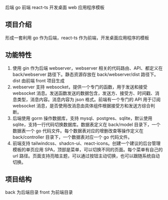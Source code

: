后端 go 前端 react-ts
开发桌面 web 应用程序模板

## 项目介绍

形成一套利用 go 作为后端，react-ts 作为前端，开发桌面应用程序的模板

## 功能特性

1. 使用 gin 作为后端 webserver，webserver 相关的代码路由、API、都定义在 back/webserver 路径下。静态资源存放在 back/webserver/dist 路径下。dist 由前端 front 项目生成
2. webserver 支持 websocket，提供一个专门的函数，用于发送和接受 websocket 消息。发送函数发送的数据包含，发送方、接受方、时间戳、消息类型，消息内容。消息内容为 json 格式。前端有一个专门的 API 用于订阅 websocket 消息，是否使用改消息由具体组件根据接受方和发送方综合判断。
3. 后端使用 gorm 操作数据库，支持 mysql、postgres、sqlite，默认使用 sqlite，支持一行代码切换数据库。数据表定义在 back/model 目录下，一个数据表一个 go 代码文件。每个数据表对应的增删改查等操作定义在 back/controller 目录下，一个数据表对应一个 go 代码文件。
4. 前端支持 tailwindcss、shadcn-ui、react-icons。创建一个建议的后台管理模板的单页应用 SPA，顶部是菜单，可以切换不同的页面。每个菜单有自己的 url 路径。页面支持亮暗主题，可以通过按钮主动切换，也可以跟随系统自动切换。

## 项目结构

back 为后端目录
front 为前端目录
